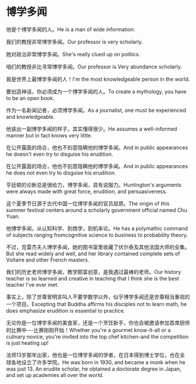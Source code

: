 # 博学多闻

<p><span class="chinese">他是个博学多闻的人。</span><span class="english">He is a man of wide information.</span></p>

<p><span class="chinese">我们的教授非常博学多闻。</span><span class="english">Our professor is very scholarly.</span></p>

<p><span class="chinese">她对政治非常博学多闻。</span><span class="english">She's really clued up on politics.</span></p>

<p><span class="chinese">咱们的教授非比寻常博学多闻。</span><span class="english">Our professor is Very abundance scholarly.</span></p>

<p><span class="chinese">我是世界上最博学多闻的人！</span><span class="english">I'm the most knowledgeable person in the world.</span></p>

<p><span class="chinese">要创造神话，你必须成为一个博学多闻的人。</span><span class="english">To create a mythology, you have to be an open book.</span></p>

<p><span class="chinese">作为一名新闻记者，必须博学多闻。</span><span class="english">As a journalist, one must be experienced and knowledgeable.</span></p>

<p><span class="chinese">他装出一副博学多闻的样子，其实懂得很少。</span><span class="english">He assumes a well-informed manner but in fact knows very little.</span></p>

<p><span class="chinese">在公开露面的场合，他也不刻意隐瞒他的博学多闻。</span><span class="english">And in public appearances he doesn't even try to disguise his erudition.</span></p>

<p><span class="chinese">在公开露面的场合，他也不刻意隐瞒他的博学多闻。</span><span class="english">And in public appearances he does not even try to disguise his erudition.</span></p>

<p><span class="chinese">亨廷顿的论断总是很给力，博学多闻，具有说服力。</span><span class="english">Huntington's arguments were always made with great force, erudition, and persuasiveness.</span></p>

<p><span class="chinese">这个夏季节日源于古代中国一位博学多闻的官员屈原。</span><span class="english">The origin of this summer festival centers around a scholarly government official named Chu Yuan.</span></p>

<p><span class="chinese">他博学多闻，从认知科学、到商学，到机率论。</span><span class="english">He has a polymathic command of subjects ranging fromcognitive science to business to probability theory.</span></p>

<p><span class="chinese">不过，克雷杰夫人博学多闻，她的图书室里收藏了伏尔泰及其他法国大师的全集。</span><span class="english">But she read widely and well, and her library contained complete sets of Voltaire and other French masters.</span></p>

<p><span class="chinese">我们的历史老师博学多闻，教学颇富创意，是我遇过最棒的老师。</span><span class="english">Our history teacher is so learned and creative in teaching that I think she is the best teacher I've ever met.</span></p>

<p><span class="chinese">事实上，除了世尊曾明言叫人不要学数学以外，似乎博学多闻还是世尊相当重视的一个项目。</span><span class="english">Excepting that Buddha affirms his disciples not to learn math, he does emphasize erudition is essential to practice.</span></p>

<p><span class="chinese">无论你是一位博学多闻的美食家，还是一个烹饪新手，你也会被邀请参加首席厨师的比赛中---比赛刚刚开始！</span><span class="english">Whether you're a gourmet know-it-all or a culinary novice, you're invited into the top chef kitchen-and the competition is just heating up!</span></p>

<p><span class="chinese">法师13岁那年出家，他也是一位博学多闻的学者，在日本得到博士学位，也在全球各地设立了许多学院。</span><span class="english">He was born in 1930, and became a monk when he was just 13. An erudite scholar, he obtained a doctorate degree in Japan, and set up academies all over the world.</span></p>

